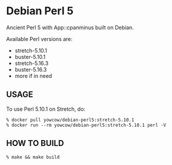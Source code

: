 Debian Perl 5
=============

Ancient Perl 5 with App::cpanminus built on Debian.

Available Perl versions are:

+ stretch-5.10.1
+ buster-5.10.1
+ stretch-5.16.3
+ buster-5.16.3
+ more if in need

USAGE
-----

To use Perl 5.10.1 on Stretch, do:

```
% docker pull yowcow/debian-perl5:stretch-5.10.1
% docker run --rm yowcow/debian-perl5:stretch-5.10.1 perl -V
```

HOW TO BUILD
------------

```
% make && make build
```
